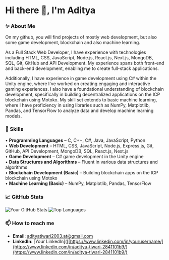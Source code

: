 # Hi there 👋, I'm Aditya

### ✨ About Me
On my github, you will find projects of mostly web development, but also some game development, blockchain and also machine learning.

As a Full Stack Web Developer, I have experience with technologies including HTML, CSS, JavaScript, Node.js, React.js, Next.js, MongoDB, SQL, Git, GitHub and API Development. My experience spans both front-end and back-end development, enabling me to create full-stack applications.

Additionally, I have experience in game development using C# within the Unity engine, where I've worked on creating engaging and interactive gaming experiences. I also have a foundational understanding of blockchain development, specifically in building decentralized applications on the ICP blockchain using Motoko. My skill set extends to basic machine learning, where I have proficiency in using libraries such as NumPy, Matplotlib, Pandas, and TensorFlow to analyze data and develop machine learning models.

### 🚀 Skills
• **Programming Languages** – C, C++, C#, Java, JavaScript, Python   
• **Web Development** – HTML, CSS, JavaScript, Node.js, Express.js, Git, GitHub, API Development, MongoDB, SQL, React.js, Next.js   
• **Game Development** – C# game development in the Unity engine   
• **Data Structures and Algorithms** – Fluent in various data structures and algorithms   
• **Blockchain Development (Basic)** – Building blockchain apps on the ICP blockchain using Motoko   
• **Machine Learning (Basic)** – NumPy, Matplotlib, Pandas, TensorFlow   

### 📈 GitHub Stats
![Your GitHub Stats](https://github-readme-stats.vercel.app/api?username=SuperShivam5000&show_icons=true&theme=radical)
![Top Languages](https://github-readme-stats.vercel.app/api/top-langs/?username=SuperShivam5000&layout=compact&theme=radical)

### 📫 How to reach me
- **Email**: [adityatiwari2003.at@gmail.com](mailto:adityatiwari2003.at@gmail.com)
- **LinkedIn**: [Your LinkedIn]([[https://www.linkedin.com/in/yourusername/](https://www.linkedin.com/in/aditya-tiwari-2841101b9/](https://www.linkedin.com/in/aditya-tiwari-2841101b9/)
